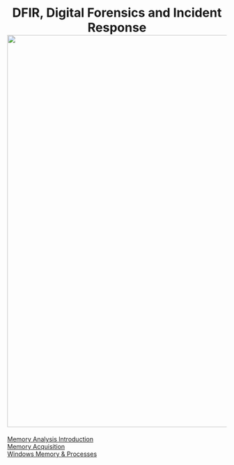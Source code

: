 
<h1 align="center">DFIR, Digital Forensics and Incident Response<br><img width="900px" src="https://github.com/user-attachments/assets/3c611801-4d91-40e8-b35b-a2395cf04ada"></h1>

[Memory Analysis Introduction](https://github.com/RosanaFSS/DFIR-Windows-Memory-Analysis/blob/main/1%20.%20Memory%20Analysis%20Introduction.md)<br>
[Memory Acquisition](https://github.com/RosanaFSS/DFIR-Windows-Memory-Analysis/blob/main/2%20.%20Memory%20Acquisition.md)<br>
[Windows Memory & Processes](https://github.com/RosanaFSS/DFIR-Windows-Memory-Analysis/blob/main/3%20.%20Windows%20Memory%20&%20Processes.md)
